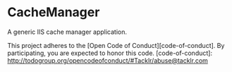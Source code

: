 # CacheManager
A generic IIS cache manager application.

This project adheres to the [Open Code of Conduct][code-of-conduct]. By participating, you are expected to honor this code.
[code-of-conduct]: http://todogroup.org/opencodeofconduct/#Tacklr/abuse@tacklr.com
